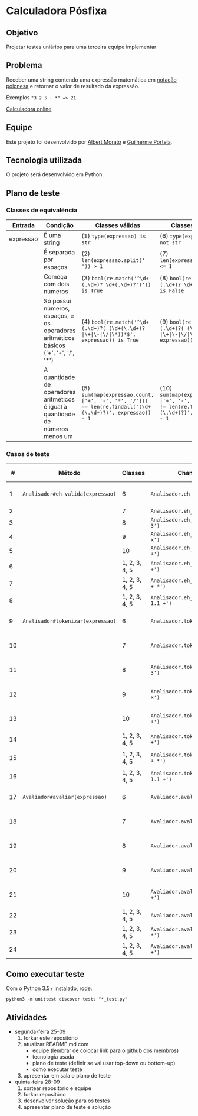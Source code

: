 # Calculadora Pósfixa


## Objetivo

Projetar testes uniários para uma terceira equipe implementar


## Problema

Receber uma string contendo uma expressão matemática em [notação polonesa](https://pt.wikipedia.org/wiki/Nota%C3%A7%C3%A3o_polonesa) e retornar o valor de resultado da expressão.

Exemplos
`"3 2 5 + *" => 21`

[Calculadora online](https://epxx.co/ctb/hp12c.html)


## Equipe

Este projeto foi desenvolvido por [Albert Morato](https://github.com/albert06/) e [Guilherme Portela](https://github.com/sinevocare/).


## Tecnologia utilizada

O projeto será desenvolvido em Python.


## Plano de teste

### Classes de equivalência

| Entrada   | Condição                                                                             | Classes válidas                                                                                          | Classes inválidas                                                                                         |
|-----------|--------------------------------------------------------------------------------------|----------------------------------------------------------------------------------------------------------|-----------------------------------------------------------------------------------------------------------|
| expressao | É uma string                                                                         | (1) `type(expressao) is str`                                                                             | (6) `type(expressao) is not str`                                                                          |
|           | É separada por espaços                                                               | (2) `len(expressao.split(' ')) > 1`                                                                      | (7) `len(expressao.split(' ') <= 1`                                                                       |
|           | Começa com dois números                                                              | (3) `bool(re.match('^\d+(.\d+)? \d+(.\d+)?')')) is True`                                                 | (8) `bool(re.match('^\d+(.\d+)? \d+(.\d+)?')')) is False`                                                 |
|           | Só possui números, espaços, e os operadores aritméticos básicos ('+', '-', '/', '*') | (4) `bool(re.match('^\d+(.\d+)?( (\d+(\.\d+)?\|\+\|\-\|\/\|\*))*$', expressao)) is True`                 | (9) `bool(re.match('^\d+(.\d+)?( (\d+(\.\d+)?\|\+\|\-\|\/\|\*))*$', expressao)) is False`                 |
|           | A quantidade de operadores aritméticos é igual à quantidade de números menos um      | (5) `sum(map(expressao.count, ['+', '-', '*', '/'])) == len(re.findall('(\d+(\.\d+)?)', expressao)) - 1` | (10) `sum(map(expressao.count, ['+', '-', '*', '/'])) != len(re.findall('(\d+(\.\d+)?)', expressao)) - 1` |

### Casos de teste

| #  |Método                            | Classes       | Chamada                             | Resultado esperado
|----|-----------------------------------|---------------|-------------------------------------|------------------------------|
| 1  | `Analisador#eh_valida(expressao)` | 6             | `Analisador.eh_valida(2)`           | Lança exceção (`TypeError`)  |
| 2  |                                   | 7             | `Analisador.eh_valida('23*')`       | `False`                      |
| 3  |                                   | 8             | `Analisador.eh_valida('2 + 3')`     | `False`                      |
| 4  |                                   | 9             | `Analisador.eh_valida('2 3 x')`     | `False`                      |
| 5  |                                   | 10            | `Analisador.eh_valida('2 3 4 +')`   | `False`                      |
| 6  |                                   | 1, 2, 3, 4, 5 | `Analisador.eh_valida('2 3 +')`     | `True`                       |
| 7  |                                   | 1, 2, 3, 4, 5 | `Analisador.eh_valida('3 2 5 + *')` | `True`                       |
| 8  |                                   | 1, 2, 3, 4, 5 | `Analisador.eh_valida('3.1 1.1 +')` | `True`                       |
| 9  | `Analisador#tokenizar(expressao)` | 6             | `Analisador.tokenizar(2)`           | Lança exceção (`TypeError`)  |
| 10 |                                   | 7             | `Analisador.tokenizar('23*')`       | Lança exceção (`ValueError`) |
| 11 |                                   | 8             | `Analisador.tokenizar('2 + 3')`     | Lança exceção (`ValueError`) |
| 12 |                                   | 9             | `Analisador.tokenizar('2 3 x')`     | Lança exceção (`ValueError`) |
| 13 |                                   | 10            | `Analisador.tokenizar('2 3 4 +')`   | Lança exceção (`ValueError`) |
| 14 |                                   | 1, 2, 3, 4, 5 | `Analisador.tokenizar('2 3 +')`     | `['2', '3', '+']`            |
| 15 |                                   | 1, 2, 3, 4, 5 | `Analisador.tokenizar('3 2 5 + *')` | `['3', '2', '5', '+', '*']`  |
| 16 |                                   | 1, 2, 3, 4, 5 | `Analisador.tokenizar('3.1 1.1 +')` | `['3.1', '1.1', '+']`        |
| 17 | `Avaliador#avaliar(expressao)`    | 6             | `Avaliador.avaliar(2)`              | Lança exceção (`TypeError`)  |
| 18 |                                   | 7             | `Avaliador.avaliar('23*')`          | Lança exceção (`ValueError`) |
| 19 |                                   | 8             | `Avaliador.avaliar('2 + 3')`        | Lança exceção (`ValueError`) |
| 20 |                                   | 9             | `Avaliador.avaliar('2 3 x')`        | Lança exceção (`ValueError`) |
| 21 |                                   | 10            | `Avaliador.avaliar('2 3 4 +')`      | Lança exceção (`ValueError`) |
| 22 |                                   | 1, 2, 3, 4, 5 | `Avaliador.avaliar('2 3 +')`        | `5`                          |
| 23 |                                   | 1, 2, 3, 4, 5 | `Avaliador.avaliar('3 2 5 + *')`    | `21`                         |
| 24 |                                   | 1, 2, 3, 4, 5 | `Avaliador.avaliar('3.1 1.1 +')`    | `4.2`                        |


## Como executar teste

Com o Python 3.5+ instalado, rode:

`python3 -m unittest discover tests "*_test.py"`

## Atividades
- segunda-feira 25-09
   1. forkar este repositório
   1. atualizar README.md com
      - equipe (lembrar de colocar link para o github dos membros)
      - tecnologia usada
      - plano de teste (definir se vai usar top-down ou bottom-up)
      - como executar teste
   1. apresentar em sala o plano de teste
- quinta-feira 28-09
   1. sortear repositório e equipe
   1. forkar repositório
   1. desenvolver solução para os testes
   1. apresentar plano de teste e solução
